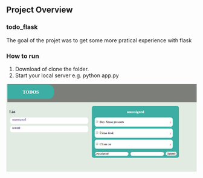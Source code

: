 ## Project Overview

### todo_flask
The goal of the projet was to get some more pratical experience with flask

### How to run
1. Download of clone the folder.
2. Start your local server e.g. python app.py

![example.PNG](example.png)